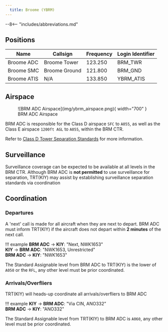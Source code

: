 ```yaml
---
  title: Broome (YBRM)
---
```


--8<-- "includes/abbreviations.md"

## Positions
| Name | Callsign | Frequency | Login Identifier |
| ---- | -------- | --------- | ---------------- |
| Broome ADC | Broome Tower | 123.250 | BRM_TWR |
| Broome SMC | Broome Ground | 121.800 | BRM_GND |
| Broome ATIS | N/A | 133.850 | YBRM_ATIS |

## Airspace
<figure markdown>
![BRM ADC Airspace](img/ybrm_airspace.png){ width="700" }
  <figcaption>BRM ADC Airspace</figcaption>
</figure>

BRM ADC is responsible for the Class D airspace `SFC` to `A055`, as well as the Class E airspace `1200ft AGL` to `A055`, within the BRM CTR.

Refer to [Class D Tower Separation Standards](../../../separation-standards/classd) for more information.

## Surveillance
Surveillance coverage can be expected to be available at all levels in the BRM CTR. Although BRM ADC is **not permitted** to use surveillance for separation, TRT(KIY) may assist by establishing surveillance separation standards via coordination

## Coordination
### Departures
A 'next' call is made for all aircraft when they are next to depart. BRM ADC must inform TRT(KIY) if the aircraft does not depart within **2 minutes** of the next call.

!!! example
    <span class="hotline">**BRM ADC** -> **KIY**</span>: "Next, NWK1653"  
    <span class="hotline">**KIY** -> **BRM ADC**</span>: "NWK1653, Unrestricted"  
    <span class="hotline">**BRM ADC** -> **KIY**</span>: "NWK1653"

The Standard Assignable level from BRM ADC to TRT(KIY) is the lower of `A050` or the `RFL`, any other level must be prior coordinated.

### Arrivals/Overfliers
TRT(KIY) will heads-up coordinate all arrivals/overfliers to BRM ADC

!!! example
    <span class="hotline">**KIY** -> **BRM ADC**</span>: "Via CIN, ANO332”  
    <span class="hotline">**BRM ADC** -> **KIY**</span>: "ANO332"  

The Standard Assignable level from TRT(KIY) to BRM ADC is `A060`, any other level must be prior coordinated.
